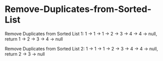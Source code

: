 # Remove-Duplicates-from-Sorted-List

Remove Duplicates from Sorted List 1: 1 -> 1 -> 1 -> 2 -> 3 -> 4 -> 4 -> null, return 1 -> 2 -> 3 -> 4 -> null

Remove Duplicates from Sorted List 2: 1 -> 1 -> 1 -> 2 -> 3 -> 4 -> 4 -> null, return 2 -> 3 -> null
